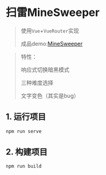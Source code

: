 # 扫雷MineSweeper

> 使用`Vue`+`VueRouter`实现
>
> 成品demo:[MineSweeper](https://game.xav1er.com/minesweeper)

>特性：
>
>响应式切换暗黑模式
>
>三种难度选择
>
>文字变色（其实是bug）

## 1. 运行项目

```bash
npm run serve
```

## 2. 构建项目

```bash
npm run build
```
